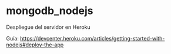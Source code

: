 # mongodb_nodejs
Despliegue del servidor en Heroku

Guía:
https://devcenter.heroku.com/articles/getting-started-with-nodejs#deploy-the-app
